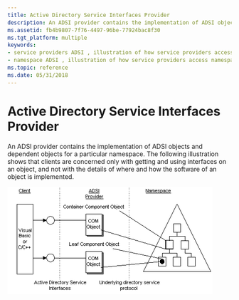 ```yaml
---
title: Active Directory Service Interfaces Provider
description: An ADSI provider contains the implementation of ADSI objects and dependent objects for a particular namespace.
ms.assetid: fb4b9807-7f76-4497-96be-77924bac8f30
ms.tgt_platform: multiple
keywords:
- service providers ADSI , illustration of how service providers access a namespace
- namespace ADSI , illustration of how service providers access namespace
ms.topic: reference
ms.date: 05/31/2018
---
```


# Active Directory Service Interfaces Provider

An ADSI provider contains the implementation of ADSI objects and dependent objects for a particular namespace. The following illustration shows that clients are concerned only with getting and using interfaces on an object, and not with the details of where and how the software of an object is implemented.

![active directory service interfaces provider](images/ds2prov.png)

 

 




